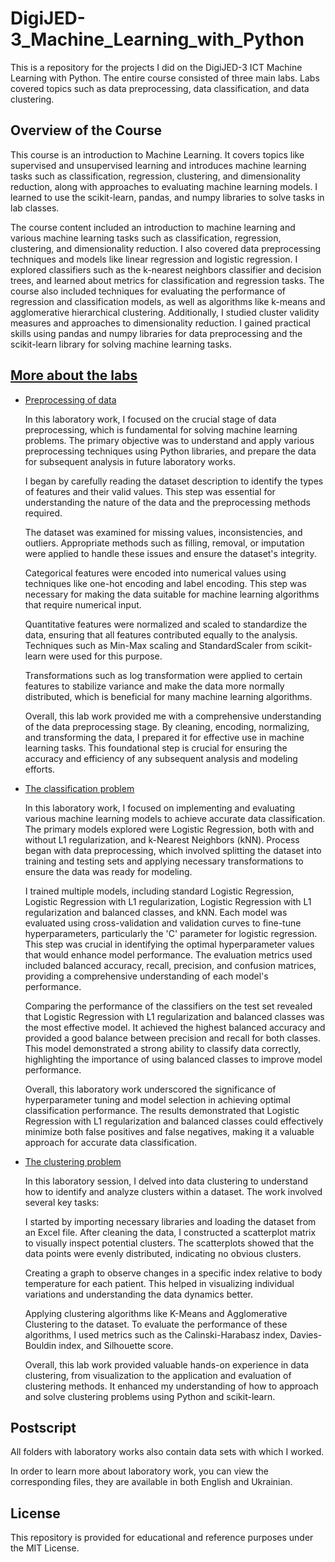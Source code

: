 # DigiJED-3_Machine_Learning_with_Python

This is a repository for the projects I did on the DigiJED-​3 ICT Machine Learning with Python. The entire course consisted of three main labs. Labs covered topics such as data preprocessing, data classification, and data clustering.

## Overview of the Course
This course is an introduction to Machine Learning. It covers topics like supervised and unsupervised learning and introduces machine learning tasks such as classification, regression, clustering, and dimensionality reduction, along with approaches to evaluating machine learning models. I learned to use the scikit-learn, pandas, and numpy libraries to solve tasks in lab classes.

The course content included an introduction to machine learning and various machine learning tasks such as classification, regression, clustering, and dimensionality reduction. I also covered data preprocessing techniques and models like linear regression and logistic regression. I explored classifiers such as the k-nearest neighbors classifier and decision trees, and learned about metrics for classification and regression tasks. The course also included techniques for evaluating the performance of regression and classification models, as well as algorithms like k-means and agglomerative hierarchical clustering. Additionally, I studied cluster validity measures and approaches to dimensionality reduction. I gained practical skills using pandas and numpy libraries for data preprocessing and the scikit-learn library for solving machine learning tasks.

## [More about the labs](Labs)

- [Preprocessing of data](Labs/Lab_1)

  In this laboratory work, I focused on the crucial stage of data preprocessing, which is fundamental for solving machine learning problems. The primary objective was to understand and apply various preprocessing techniques using Python libraries, and prepare the data for subsequent analysis in future laboratory works.

  I began by carefully reading the dataset description to identify the types of features and their valid values. This step was essential for understanding the nature of the data and the preprocessing methods required.

  The dataset was examined for missing values, inconsistencies, and outliers. Appropriate methods such as filling, removal, or imputation were applied to handle these issues and ensure the dataset's integrity.

  Categorical features were encoded into numerical values using techniques like one-hot encoding and label encoding. This step was necessary for making the data suitable for machine learning algorithms that require numerical input.

  Quantitative features were normalized and scaled to standardize the data, ensuring that all features contributed equally to the analysis. Techniques such as Min-Max scaling and StandardScaler from scikit-learn were used for this purpose.

  Transformations such as log transformation were applied to certain features to stabilize variance and make the data more normally distributed, which is beneficial for many machine learning algorithms.

  Overall, this lab work provided me with a comprehensive understanding of the data preprocessing stage. By cleaning, encoding, normalizing, and transforming the data, I prepared it for effective use in machine learning tasks. This foundational step is crucial for ensuring the accuracy and efficiency of any subsequent analysis and modeling efforts.

- [The classification problem](Labs/Lab_2)

  In this laboratory work, I focused on implementing and evaluating various machine learning models to achieve accurate data classification. The primary models explored were Logistic Regression, both with and without L1 regularization, and k-Nearest Neighbors (kNN). Process began with data preprocessing, which involved splitting the dataset into training and testing sets and applying necessary transformations to ensure the data was ready for modeling.

  I trained multiple models, including standard Logistic Regression, Logistic Regression with L1 regularization, Logistic Regression with L1 regularization and balanced classes, and kNN. Each model was evaluated using cross-validation and validation curves to fine-tune hyperparameters, particularly the 'C' parameter for logistic regression. This step was crucial in identifying the optimal hyperparameter values that would enhance model performance. The evaluation metrics used included balanced accuracy, recall, precision, and confusion matrices, providing a comprehensive understanding of each model's performance.

  Comparing the performance of the classifiers on the test set revealed that Logistic Regression with L1 regularization and balanced classes was the most effective model. It achieved the highest balanced accuracy and provided a good balance between precision and recall for both classes. This model demonstrated a strong ability to classify data correctly, highlighting the importance of using balanced classes to improve model performance.

  Overall, this laboratory work underscored the significance of hyperparameter tuning and model selection in achieving optimal classification performance. The results demonstrated that Logistic Regression with L1 regularization and balanced classes could effectively minimize both false positives and false negatives, making it a valuable approach for accurate data classification.

- [The clustering problem](Labs/Lab_3)

  In this laboratory session, I delved into data clustering to understand how to identify and analyze clusters within a dataset. The work involved several key tasks:

  I started by importing necessary libraries and loading the dataset from an Excel file. After cleaning the data, I constructed a scatterplot matrix to visually inspect potential clusters. The scatterplots showed that the data points were evenly distributed, indicating no obvious clusters.

  Creating a graph to observe changes in a specific index relative to body temperature for each patient. This helped in visualizing individual variations and understanding the data dynamics better.
        
  Applying clustering algorithms like K-Means and Agglomerative Clustering to the dataset. To evaluate the performance of these algorithms, I used metrics such as the Calinski-Harabasz index, Davies-Bouldin index, and Silhouette score.

  Overall, this lab work provided valuable hands-on experience in data clustering, from visualization to the application and evaluation of clustering methods. It enhanced my understanding of how to approach and solve clustering problems using Python and scikit-learn.

## Postscript

All folders with laboratory works also contain data sets with which I worked.

In order to learn more about laboratory work, you can view the corresponding files, they are available in both English and Ukrainian.

## License

This repository is provided for educational and reference purposes under the MIT License.
